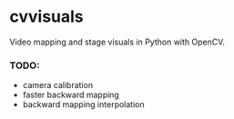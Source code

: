 cvvisuals
=========

Video mapping and stage visuals in Python with OpenCV.

### TODO:

* camera calibration
* faster backward mapping
* backward mapping interpolation
